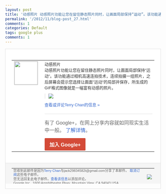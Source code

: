 ```yaml
---
layout: post
title: '动感照片 动感照片功能让您在留住静态照片同时，让画面局部保持“运动”。该功能通过相...'
permalink: '/2012/11/blog-post_27.html'
comments: 1
categories: Default
tags: google plus
comments: 1
---
```

<div style="border:solid 1px #dfdfdf;color:#686868;font:13px Arial"><div style="background-color:#fff;padding:20px;"><table cellpadding="0" cellspacing="0"><tr><td style="padding-right:15px;vertical-align:top"><a href="https://plus.google.com/_/notifications/emlink?emrecipient=110200756825219614165&amp;emid=CLim9_v88LMCFUeKQAodIjIAAA&amp;path=%2F108643996575278738906&amp;dt=1354082115511&amp;uob=8"><img height="75" src="https://lh3.googleusercontent.com/-KKRGTyJ5Bl0/AAAAAAAAAAI/AAAAAAAAEEY/jllxqER5dCk/s75-c-k-a/photo.jpg" style="border:solid 1px #cccccc;" width="75"/></a></td><td style="width:578px;color:#333;font:13px Arial;vertical-align:top"><div style="padding-bottom:10px">动感照片<br/>动感照片功能让您在留住静态照片同<wbr/>时，让画面局部保持"运动"。该功能通过相<wbr/>机高速连拍技术，连续拍摄一组照片，之后屏<wbr/>幕会提示您选择让画面"运动"的局部并保存<wbr/>，所生成的GIF格式图像就是一幅富有动感<wbr/>的照片。</div><div style="margin-bottom:10px;padding-left:10px; border-left:2px solid #EAEAEA"><span style="margin-right:5px"><a href="https://plus.google.com/_/notifications/emlink?emrecipient=110200756825219614165&amp;emid=CLim9_v88LMCFUeKQAodIjIAAA&amp;path=%2F108643996575278738906%2Fposts%2FbiGw2CNN5WH%3Fgpinv%3DAMIXal-cgINh2GGFWyIbLMC7OWXtVD471KWd6qerQP8g2zi6DKzrwzhsrX7JhHsSUWoB4riMSaMzj1DWcWMXSKDB8xx88CdwuMkXTA57YLT19ckqgvmGcfM&amp;dt=1354082115511&amp;uob=8" style="color:#3366CC;text-decoration:none;"><img border="0" src="https://lh4.googleusercontent.com/-w1bhUFel4mA/ULWnIAwSwmI/AAAAAAAAtTs/JRSl2Ma0Ils/w160/rBEGDU-yA_4IAAAAAAMEGtQ5HXYAAA72wFZirkAAwQy440.gif" style="max-height:200px;max-width:275px"/></a></span></div><a href="https://plus.google.com/_/notifications/emlink?emrecipient=110200756825219614165&amp;emid=CLim9_v88LMCFUeKQAodIjIAAA&amp;path=%2F108643996575278738906%2Fposts%2FbiGw2CNN5WH%3Fgpinv%3DAMIXal-cgINh2GGFWyIbLMC7OWXtVD471KWd6qerQP8g2zi6DKzrwzhsrX7JhHsSUWoB4riMSaMzj1DWcWMXSKDB8xx88CdwuMkXTA57YLT19ckqgvmGcfM&amp;dt=1354082115511&amp;uob=8" style="color:#3366CC;text-decoration:none">查看或评论Terry Chan的信息 »</a><div style="margin-top:20px;border-top:solid 1px #dfdfdf"><div style="padding:15px 0;color:#686868;font:16px Arial">有了 Google+，在网上分享内容就如同现实生活中一般。 <a href="http://www.google.com/+/learnmore/" style="color:#3366CC;text-decoration:none">了解详情</a>。</div><a href="https://plus.google.com/_/notifications/emlink?emrecipient=110200756825219614165&amp;emid=CLim9_v88LMCFUeKQAodIjIAAA&amp;path=%2F%3Fgpinv%3DAMIXal-cgINh2GGFWyIbLMC7OWXtVD471KWd6qerQP8g2zi6DKzrwzhsrX7JhHsSUWoB4riMSaMzj1DWcWMXSKDB8xx88CdwuMkXTA57YLT19ckqgvmGcfM&amp;dt=1354082115511&amp;uob=8" style="display:inline-block;padding:7px 15px;background-color:#d44b38; color:#fff;font-size:16px; font-weight:bold;border-radius:2px;-webkit-border-radius:2px; -moz-border-radius:2px;border:solid 1px #c43b28; white-space:nowrap;text-decoration:none">加入 Google+</a></div></td></tr></table></div><div style="border-top:solid 1px #dfdfdf;padding:0 20px; background-color:#f5f5f5"><table cellpadding="0" cellspacing="0" style="height:50px"><tbody><tr><td style="vertical-align:middle;width:100%; color:#636363;font:11px Arial; line-height:120%">您收到此邮件是因为<a href="https://plus.google.com/_/notifications/emlink?emrecipient=110200756825219614165&amp;emid=CLim9_v88LMCFUeKQAodIjIAAA&amp;path=%2F108643996575278738906%3Fgpinv%3DAMIXal-cgINh2GGFWyIbLMC7OWXtVD471KWd6qerQP8g2zi6DKzrwzhsrX7JhHsSUWoB4riMSaMzj1DWcWMXSKDB8xx88CdwuMkXTA57YLT19ckqgvmGcfM&amp;dt=1354082115511&amp;uob=8" style="color:#3366CC;text-decoration:none">Terry Chan</a>与jack29834582t@gmail.com分享了本邮件。 <a href="https://plus.google.com/_/notifications/emlink?emrecipient=110200756825219614165&amp;emid=CLim9_v88LMCFUeKQAodIjIAAA&amp;path=%2F_%2Fnonplus%2Femailsettings%3Fgpinv%3DAMIXal-cgINh2GGFWyIbLMC7OWXtVD471KWd6qerQP8g2zi6DKzrwzhsrX7JhHsSUWoB4riMSaMzj1DWcWMXSKDB8xx88CdwuMkXTA57YLT19ckqgvmGcfM%26est%3DADH5u8VWs1QbV2KTuVDZo_KAue_LynPxQBN4K2aK50Pr1lwyOnPggWkL1TvNGePhCEWBwAfdI5H9y5q9WAEkFaGv9BV5kuPXJ7c9Ll3xyqK38ZqvSurYECZHCTseQtISjY1wjHIJR5s-y2pdmDvtISWC9KuKz-HmhA&amp;dt=1354082115511&amp;uob=8" style="color:#3366CC;text-decoration:none">取消订阅</a>这些电子邮件。<br/>您无法回复此电子邮件。<a href="https://plus.google.com/_/notifications/emlink?emrecipient=110200756825219614165&amp;emid=CLim9_v88LMCFUeKQAodIjIAAA&amp;path=%2F108643996575278738906%2Fposts%2FbiGw2CNN5WH%3Fgpinv%3DAMIXal-cgINh2GGFWyIbLMC7OWXtVD471KWd6qerQP8g2zi6DKzrwzhsrX7JhHsSUWoB4riMSaMzj1DWcWMXSKDB8xx88CdwuMkXTA57YLT19ckqgvmGcfM&amp;dt=1354082115511&amp;uob=8" style="color:#3366CC;text-decoration:none">查看该信息</a>以添加评论。<br/>Google Inc., 1600 Amphitheatre Pkwy, Mountain View, CA 94043 USA<br/></td><td><img src="https://ssl.gstatic.com/s2/oz/images/notifications/logo/google-plus-6617a72bb36cc548861652780c9e6ff1.png"/></td></tr></tbody></table></div></div>